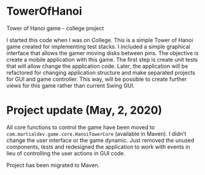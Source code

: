 # TowerOfHanoi
Tower of Hanoi game - college project

I started this code when I was on College.
This is a simple Tower of Hanoi game created for implementing test stacks.
I included a simple graphical interface that allows the gamer moving disks between pins.
The objective is create a mobile application with this game.
The first step is create unit tests that will allow change the application code.
Later, the application will be refactored for changing application structure and make separated projects for GUI and game controller. This way, will be possible to create further views for this game rather than current Swing GUI.


# Project update (May, 2, 2020)

All core functions to control the game have been moved to `com.martialdev.game.core.HanoiTowerCore` (available in Maven).
I didn't change the user interface or the game dynamic.  Just removed the unused components, tests and redesigned the application to work with events in lieu of controlling the user actions in GUI code.

Project has been migrated to Maven.